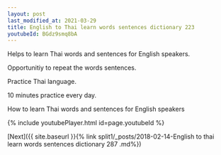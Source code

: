 ```yaml
---
layout: post
last_modified_at: 2021-03-29
title: English to Thai learn words sentences dictionary 223 
youtubeId: BGdz9smq8bA
---
```

 
 
Helps to learn Thai words and sentences for English speakers.

Opportunitiy to repeat the words sentences. 

Practice Thai language. 
 
10 minutes practice every day. 
 
How to learn Thai words and sentences for English speakers 
 
{% include youtubePlayer.html id=page.youtubeId %}
 
 
[Next]({{ site.baseurl }}{% link  split1/_posts/2018-02-14-English to thai learn words sentences dictionary 287 .md%})
 
